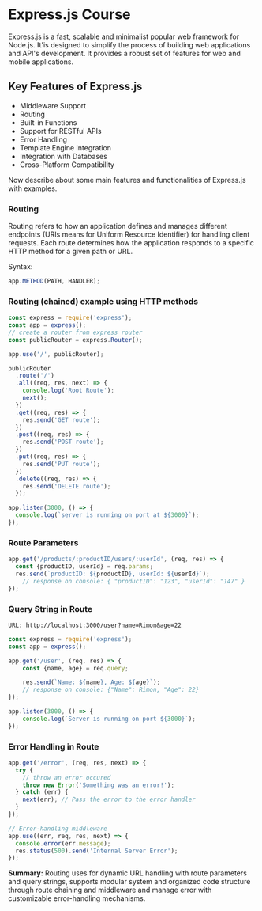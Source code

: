 # Express.js Course

Express.js is a fast, scalable and minimalist popular web framework for Node.js. It'is designed to simplify the process of building web applications and API's development. It provides a robust set of features for web and mobile applications.

## Key Features of Express.js

- Middleware Support
- Routing
- Built-in Functions
- Support for RESTful APIs
- Error Handling
- Template Engine Integration
- Integration with Databases
- Cross-Platform Compatibility

Now describe about some main features and functionalities of Express.js with examples.

### Routing

Routing refers to how an application defines and manages different endpoints (URIs means for Uniform Resource Identifier) for handling client requests. Each route determines how the application responds to a specific HTTP method for a given path or URL.

Syntax:

```Javascript
app.METHOD(PATH, HANDLER);
```

### Routing (chained) example using HTTP methods

```JavaScript
const express = require('express');
const app = express();
// create a router from express router
const publicRouter = express.Router();

app.use('/', publicRouter);

publicRouter
  .route('/')
  .all((req, res, next) => {
    console.log('Root Route');
    next();
  })
  .get((req, res) => {
    res.send('GET route');
  })
  .post((req, res) => {
    res.send('POST route');
  })
  .put((req, res) => {
    res.send('PUT route');
  })
  .delete((req, res) => {
    res.send('DELETE route');
  });

app.listen(3000, () => {
  console.log(`server is running on port at ${3000}`);
});
```

### Route Parameters

```JavaScript
app.get('/products/:productID/users/:userId', (req, res) => {
  const {productID, userId} = req.params;
  res.send(`productID: ${productID}, userId: ${userId}`);
    // response on console: { "productID": "123", "userId": "147" }
});
```

### Query String in Route

`URL: http://localhost:3000/user?name=Rimon&age=22`

```JavaScript
const express = require('express');
const app = express();

app.get('/user', (req, res) => {
    const {name, age} = req.query;

    res.send(`Name: ${name}, Age: ${age}`);
    // response on console: {"Name": Rimon, "Age": 22}
});

app.listen(3000, () => {
    console.log(`Server is running on port ${3000}`);
});

```

### Error Handling in Route

```JavaScript
app.get('/error', (req, res, next) => {
  try {
    // throw an error occured
    throw new Error('Something was an error!');
  } catch (err) {
    next(err); // Pass the error to the error handler
  }
});

// Error-handling middleware
app.use((err, req, res, next) => {
  console.error(err.message);
  res.status(500).send('Internal Server Error');
});
```
**Summary:** Routing uses for dynamic URL handling with route parameters and query strings, supports modular system and organized code structure through route chaining and middleware and manage error with customizable error-handling mechanisms.

